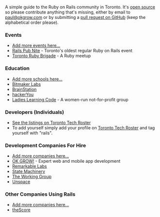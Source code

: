 A simple guide to the Ruby on Rails community in Toronto. It's [open
source](https://github.com/okgrow/railstoronto.com) so please contribute
anything that's missing, either by email to [paul@okgrow.com](paul@okgrow.com)
or by submitting a [pull request on
GitHub](https://github.com/okgrow/railstoronto.com) (keep the alphabetical
order please).

### Events

* [Add more events here...](https://github.com/okgrow/railstoronto.com)
* [Rails Pub Nite](https://unspace.ca/events/) - Toronto's oldest regular Ruby on Rails event
* [Toronto Ruby Brigade](http://www.meetup.com/torontoruby/) - A Ruby meetup

### Education

* [Add more schools here...](https://github.com/okgrow/railstoronto.com)
* [Bitmaker Labs](http://bitmakerlabs.com/)
* [BrainStation](http://brainstation.it/)
* [hackerYou](http://hackeryou.com/)
* [Ladies Learning Code](http://ladieslearningcode.com/) - A women-run not-for-profit group

### Developers (Individuals)

* [See the listings on Toronto Tech Roster](http://www.techroster.to/people?utf8=%E2%9C%93&q=%5Brails%5D) 
* To add yourself simply add your profile on [Toronto Tech
Roster](http://www.techroster.to/) and tag yourself with "rails".

### Development Companies For Hire

* [Add more companies here...](https://github.com/okgrow/railstoronto.com)
* [OK GROW!](http://okgrow.com) - Expert web and mobile app development
* [Remarkable Labs](http://www.remarkablelabs.com/)
* [State Machinery](http://state.io)
* [The Working Group](http://www.theworkinggroup.ca/)
* [Unspace](https://unspace.ca/)

### Other Companies Using Rails

* [Add more companies here...](https://github.com/okgrow/railstoronto.com)
* [theScore](http://beta.thescore.com)
